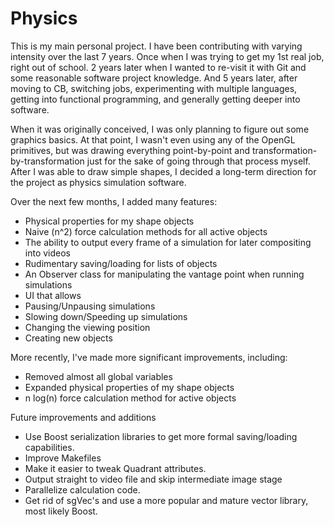 Physics 
=======

This is my main personal project. I have been contributing with varying intensity over the last 7 years.
Once when I was trying to get my 1st real job, right out of school.
2 years later when I wanted to re-visit it with Git and some reasonable software project knowledge.
And 5 years later, after moving to CB, switching jobs, experimenting with multiple languages, getting into functional programming, and generally getting deeper into software.

When it was originally conceived, I was only planning to figure out some graphics basics. At that point, I wasn't even using any of the OpenGL primitives, but was drawing everything point-by-point and transformation-by-transformation just for the sake of going through that process myself. After I was able to draw simple shapes, I decided a long-term direction for the project as physics simulation software.

Over the next few months, I added many features:
- Physical properties for my shape objects
- Naive (n^2) force calculation methods for all active objects
- The ability to output every frame of a simulation for later compositing into videos
- Rudimentary saving/loading for lists of objects
- An Observer class for manipulating the vantage point when running simulations
- UI that allows
 - Pausing/Unpausing simulations
 - Slowing down/Speeding up simulations
 - Changing the viewing position
 - Creating new objects 
 
More recently, I've made more significant improvements, including:
- Removed almost all global variables
- Expanded physical properties of my shape objects
- n log(n) force calculation method for active objects

Future improvements and additions
- Use Boost serialization libraries to get more formal saving/loading capabilities.
- Improve Makefiles
- Make it easier to tweak Quadrant attributes.
- Output straight to video file and skip intermediate image stage
- Parallelize calculation code.
- Get rid of sgVec's and use a more popular and mature vector library, most likely Boost.
